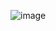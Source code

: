 ![image](https://github.com/Zhirkin22/papapap/assets/163585803/a20d8113-c84a-46a4-b914-4f11ff31f62b)
